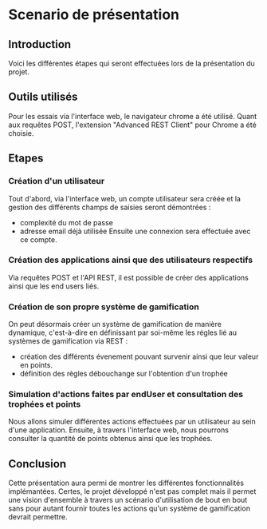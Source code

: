 # Scenario de présentation

## Introduction
Voici les différentes étapes qui seront effectuées lors de la présentation du projet.

## Outils utilisés
Pour les essais via l'interface web, le navigateur chrome a été utilisé. Quant aux requêtes POST, l'extension "Advanced REST Client" pour Chrome a été choisie.

## Etapes

### Création d'un utilisateur
Tout d'abord, via l'interface web, un compte utilisateur sera créée et la gestion des différents champs de saisies seront démontrées :
* complexité du mot de passe
* adresse email déjà utilisée
Ensuite une connexion sera effectuée avec ce compte.

### Création des applications ainsi que des utilisateurs respectifs
Via requêtes POST et l'API REST, il est possible de créer des applications ainsi que les end users liés.

### Création de son propre système de gamification
On peut désormais créer un système de gamification de manière dynamique, c'est-à-dire en définissant par soi-même les régles lié au systèmes de gamification via REST :
* création des différents évenement pouvant survenir ainsi que leur valeur en points.
* définition des règles débouchange sur l'obtention d'un trophée

### Simulation d'actions faites par endUser et consultation des trophées et points
Nous allons simuler différentes actions effectuées par un utilisateur au sein d'une application. Ensuite, à travers l'interface web, nous pourrons consulter la quantité de points obtenus ainsi que les trophées.

## Conclusion
Cette présentation aura permi de montrer les différentes fonctionnalités implémantées. Certes, le projet développé n'est pas complet mais il permet une vision d'ensemble à travers un scénario d'utilisation de bout en bout sans pour autant fournir toutes les actions qu'un système de gamification devrait permettre.

